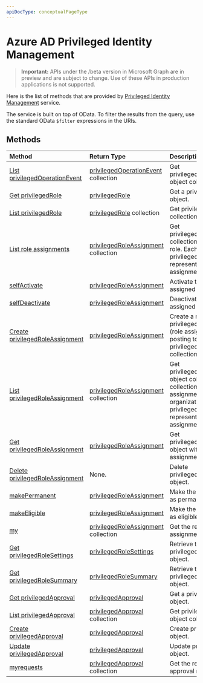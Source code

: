 ```yaml
---
apiDocType: conceptualPageType
---
```

# Azure AD Privileged Identity Management

> **Important:** APIs under the /beta version in Microsoft Graph are in preview and are subject to change. Use of these APIs in production applications is not supported.

Here is the list of methods that are provided by [Privileged Identity Management](https://azure.microsoft.com/en-us/documentation/articles/active-directory-privileged-identity-management-configure/) service.

The service is built on top of OData. To filter the results from the query, use the standard OData ``$filter`` expressions in the URIs.

## Methods

| Method		   | Return Type	|Description|
|:---------------|:--------|:----------|
|[List privilegedOperationEvent](../api/privilegedoperationevent_list.md) | [privilegedOperationEvent](privilegedoperationevent.md) collection |Get privilegedOperationEvent object collection. |
|[Get privilegedRole](../api/privilegedrole_get.md) |[privilegedRole](privilegedrole.md)| Get a privilegedRole object.|
|[List privilegedRole](../api/privilegedrole_list.md) | [privilegedRole](privilegedrole.md) collection |Get privilegedRole object collection. |
|[List role assignments](../api/privilegedrole_list_assignments.md) | [privilegedRoleAssignment](privilegedroleassignment.md) collection |Get privilegedRoleAssignment collection for the particular role. Each privilegedRoleAssignment represents a role assignment to a user.|
|[selfActivate](../api/privilegedrole_selfactivate.md) | [privilegedRoleAssignment](privilegedroleassignment.md) |Activate the role that is assigned to the requestor.|
|[selfDeactivate](../api/privilegedrole_selfdeactivate.md) | [privilegedRoleAssignment](privilegedroleassignment.md) |Deactivate the role that is assigned to the requestor.|
|[Create privilegedRoleAssignment](../api/privilegedroleassignment_post_privilegedroleassignments.md) |[privilegedRoleAssignment](privilegedroleassignment.md)| Create a new privilegedRoleAssignment (role assignment) by posting to the privilegedRoleAssignments collection.|
|[List privilegedRoleAssignment](../api/privilegedroleassignment_list.md) | [privilegedRoleAssignment](privilegedroleassignment.md) collection |Get privilegedRoleAssignment object collection. The collection contains all role assignments for the organization. Each privilegedRoleAssignment represents a role assignment to a user. |
|[Get privilegedRoleAssignment](../api/privilegedroleassignment_get.md) | [privilegedRoleAssignment](privilegedroleassignment.md)|Get privilegedRoleAssignment object with the specified assignment id. |
|[Delete privilegedRoleAssignment](../api/privilegedroleassignment_delete.md) | None. |Delete privilegedRoleAssignment object. |
|[makePermanent](../api/privilegedroleassignment_makepermanent.md) | [privilegedRoleAssignment](privilegedroleassignment.md) |Make the role assignment as permanent. |
|[makeEligible](../api/privilegedroleassignment_makeeligible.md) | [privilegedRoleAssignment](privilegedroleassignment.md) |Make the role assignment as eligible. |
|[my](../api/privilegedroleassignment_my.md) | [privilegedRoleAssignment](privilegedroleassignment.md) collection|Get the requestor's role assignments. |
|[Get privilegedRoleSettings](../api/privilegedrolesettings_get.md) | [privilegedRoleSettings](../resources/privilegedrolesettings.md)|Retrieve the properties of privilegedRoleSettings object. |
|[Get privilegedRoleSummary](../api/privilegedrolesummary_get.md) | [privilegedRoleSummary](../resources/privilegedrolesummary.md)|Retrieve the privilegedRoleSummary object. |
|[Get privilegedApproval](../api/privilegedApproval_get.md) |[privilegedApproval](privilegedApproval.md)| Get a privilegedApproval object.|
|[List privilegedApproval](../api/privilegedapproval_list.md) | [privilegedApproval](privilegedapproval.md) collection |Get privilegedApproval object collection. |
|[Create privilegedApproval](../api/privilegedapproval_post_privilegedapproval.md) | [privilegedApproval](privilegedapproval.md)	|Create privilegedApproval object. |
|[Update privilegedApproval](../api/privilegedapproval_update.md) | [privilegedApproval](privilegedapproval.md)	|Update privilegedApproval object. |
|[myrequests](../api/privilegedapproval_myrequests.md) | [privilegedApproval](privilegedApproval.md) collection|Get the requestor's approval requests. |

<!-- uuid: 8fcb5dbc-d5aa-4681-8e31-b001d5168d79
2015-10-25 14:57:30 UTC -->
<!-- {
  "type": "#page.annotation",
  "description": "Service root",
  "keywords": "",
  "section": "documentation",
  "tocPath": ""
}-->
